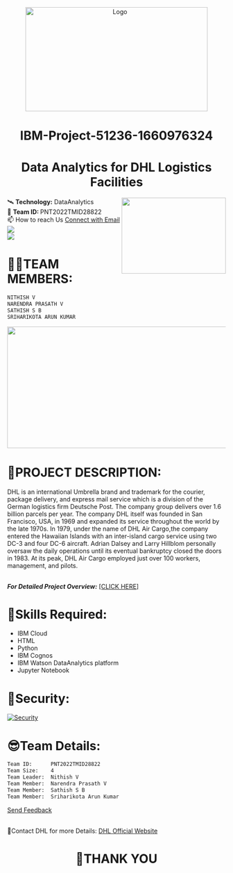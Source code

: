 <div align="center">
<a href="https://github.com/othneildrew/Best-README-Template">
<img src="https://upload.wikimedia.org/wikipedia/commons/f/fc/IBM_logo_in.jpg" alt="Logo" width="420" height="240" >
</a>
 
 
# IBM-Project-51236-1660976324
# Data Analytics for DHL Logistics Facilities
<img src="https://cdn.dribbble.com/users/2929464/screenshots/5732611/media/9e4c99f2dccc3103c274715ac928490f.gif" align="right" width="240" height="175"/>
</div>


🛰️     <b>Technology:</b> DataAnalytics <br>
📱    <b>Team ID: </b>PNT2022TMID28822 <br>
📫 How to reach Us <a href = "mailto:nithi532002@gmail.com">Connect with Email</a><br>
![](https://komarev.com/ghpvc/?username=IBM-Project-51236-1660976324&label=PROFILE+VIEWS)  
![](label=PROFILE+VIEWS)

# **👩‍👦TEAM MEMBERS:**    
```html                      
NITHISH V        			
NARENDRA PRASATH V   		
SATHISH S B 			
SRIHARIKOTA ARUN KUMAR	       
```
<div align="center">
<img src="https://avatars.githubusercontent.com/u/10200069?s=200&v=4" width="840" height="280"></div>

# **📜PROJECT DESCRIPTION:**

DHL is an international Umbrella brand and trademark for the 
courier, package delivery, and express mail service 
which is a division of the German logistics firm Deutsche Post.
The company group delivers over 1.6 billion parcels per year.
The company DHL itself was founded in San Francisco, USA, in 1969 and expanded 
its service throughout the world by the late 1970s. 
In 1979, under the name of DHL Air Cargo,the company entered the Hawaiian Islands 
with an inter-island cargo service using two DC-3 and four DC-6 aircraft.
Adrian Dalsey and Larry Hillblom personally oversaw the daily operations
until its eventual bankruptcy closed the doors in 1983. 
At its peak, DHL Air Cargo employed just over 100 workers, management, and pilots.
<br>
<br>


<b><i>For Detailed Project Overview:</b></i> [[CLICK HERE]](https://drive.google.com/file/d/1whRyU3rPD5ZW08XOA-jBYUq_X6WC9MG9/view?usp=drivesdk)


# **🎯Skills Required:**
- IBM Cloud
- HTML
- Python
- IBM Cognos
- IBM Watson DataAnalytics platform
- Jupyter Notebook


# 🔑Security:
[![Security](https://img.shields.io/badge/License-IPL_1.0-blue.svg)](https://github.com/IBM-EPBL/IBM-Project-51236-1660976324/blob/main/SECURITY.md)


# **😎Team Details:**
```html
Team ID:      PNT2022TMID28822
Team Size:    4
Team Leader:  Nithish V
Team Member:  Narendra Prasath V
Team Member:  Sathish S B
Team Member:  Sriharikota Arun Kumar
```

<a href = "mailto:nithi532002@gmail.com?subject = Feedback&body = Message">
Send Feedback
</a>
<br><br>

🚚Contact DHL for more Details:
<a href="https://www.dhl.com/us-en/home.html?locale=true&gclid=EAIaIQobChMIt-PwjKiP-wIVSjErCh3XLA-REAAYASAAEgIoKvD_BwE">DHL Official Website</a>



<div align="center"><h1>
 👋THANK YOU
 </h1>
</div>
